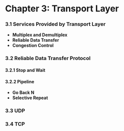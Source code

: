 # Chapter 3: Transport Layer

### 3.1 Services Provided by Transport Layer
* **Multiplex and Demultiplex**
* **Reliable Data Transfer**
* **Congestion Control**


### 3.2 Reliable Data Transfer Protocol
#### 3.2.1 Stop and Wait
#### 3.2.2 Pipeline
* **Go Back N**
* **Selective Repeat**

### 3.3 UDP


### 3.4 TCP


 
